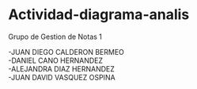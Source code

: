 # Actividad-diagrama-analis


Grupo de Gestion de Notas 1


-JUAN DIEGO CALDERON BERMEO                 
-DANIEL CANO HERNANDEZ                      
-ALEJANDRA DIAZ HERNANDEZ                      
-JUAN DAVID VASQUEZ OSPINA       
